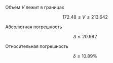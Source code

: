 Объем $V$ лежит в границах

$$ 172.48 \leq V \leq 213.642 $$

Абсолютная погрешность

$$ \Delta \leq 20.982 $$

Относительная погрешность

$$ \delta \leq 10.89\% $$